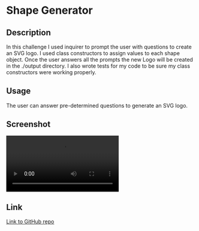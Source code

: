 # Shape Generator

## Description
In this challenge I used inquirer to prompt the user with questions to create an SVG logo. I used class constructors to assign values to each shape object. Once the user answers all the prompts the new Logo will be created in the ./output directory. I also wrote tests for my code to be sure my class constructors were working properly.

## Usage
The user can answer pre-determined questions to generate an SVG logo.

## Screenshot
![Screenshot of SVG Shape Generator](./screenshots/SVG%20logo.mp4)

## Link
[Link to GitHub repo](https://github.com/ZacharyDOTpy/shape-generator)